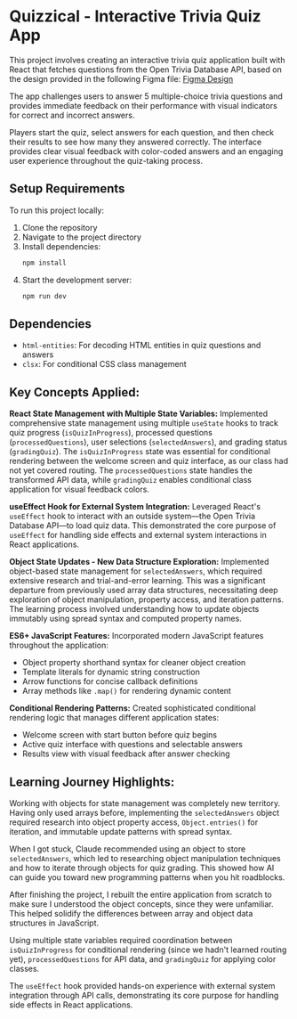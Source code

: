 # Quizzical - Interactive Trivia Quiz App

This project involves creating an interactive trivia quiz application built with React that fetches questions from the Open Trivia Database API, based on the design provided in the following Figma file:
[Figma Design](https://www.figma.com/design/E9S5iPcm10f0RIHK8mCqKL/Quizzical-App?node-id=8-2&t=7jQfFfW3PBpEHOMz-1)

The app challenges users to answer 5 multiple-choice trivia questions and provides immediate feedback on their performance with visual indicators for correct and incorrect answers.

Players start the quiz, select answers for each question, and then check their results to see how many they answered correctly. The interface provides clear visual feedback with color-coded answers and an engaging user experience throughout the quiz-taking process.

## Setup Requirements

To run this project locally:

1. Clone the repository
2. Navigate to the project directory
3. Install dependencies:
   ```bash
   npm install
   ```
4. Start the development server:
   ```bash
   npm run dev
   ```

## Dependencies

- `html-entities`: For decoding HTML entities in quiz questions and answers
- `clsx`: For conditional CSS class management

## Key Concepts Applied:

**React State Management with Multiple State Variables:** Implemented comprehensive state management using multiple `useState` hooks to track quiz progress (`isQuizInProgress`), processed questions (`processedQuestions`), user selections (`selectedAnswers`), and grading status (`gradingQuiz`). The `isQuizInProgress` state was essential for conditional rendering between the welcome screen and quiz interface, as our class had not yet covered routing. The `processedQuestions` state handles the transformed API data, while `gradingQuiz` enables conditional class application for visual feedback colors.

**useEffect Hook for External System Integration:** Leveraged React's `useEffect` hook to interact with an outside system—the Open Trivia Database API—to load quiz data. This demonstrated the core purpose of `useEffect` for handling side effects and external system interactions in React applications.

**Object State Updates - New Data Structure Exploration:** Implemented object-based state management for `selectedAnswers`, which required extensive research and trial-and-error learning. This was a significant departure from previously used array data structures, necessitating deep exploration of object manipulation, property access, and iteration patterns. The learning process involved understanding how to update objects immutably using spread syntax and computed property names.

**ES6+ JavaScript Features:** Incorporated modern JavaScript features throughout the application:

- Object property shorthand syntax for cleaner object creation
- Template literals for dynamic string construction
- Arrow functions for concise callback definitions
- Array methods like `.map()` for rendering dynamic content

**Conditional Rendering Patterns:** Created sophisticated conditional rendering logic that manages different application states:

- Welcome screen with start button before quiz begins
- Active quiz interface with questions and selectable answers
- Results view with visual feedback after answer checking

## Learning Journey Highlights:

Working with objects for state management was completely new territory. Having only used arrays before, implementing the `selectedAnswers` object required research into object property access, `Object.entries()` for iteration, and immutable update patterns with spread syntax.

When I got stuck, Claude recommended using an object to store `selectedAnswers`, which led to researching object manipulation techniques and how to iterate through objects for quiz grading. This showed how AI can guide you toward new programming patterns when you hit roadblocks.

After finishing the project, I rebuilt the entire application from scratch to make sure I understood the object concepts, since they were unfamiliar. This helped solidify the differences between array and object data structures in JavaScript.

Using multiple state variables required coordination between `isQuizInProgress` for conditional rendering (since we hadn't learned routing yet), `processedQuestions` for API data, and `gradingQuiz` for applying color classes.

The `useEffect` hook provided hands-on experience with external system integration through API calls, demonstrating its core purpose for handling side effects in React applications.
